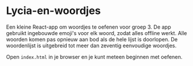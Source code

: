 # Lycia-en-woordjes

Een kleine React-app om woordjes te oefenen voor groep 3.
De app gebruikt ingebouwde emoji's voor elk woord, zodat alles offline werkt.
Alle woorden komen pas opnieuw aan bod als de hele lijst is doorlopen.
De woordenlijst is uitgebreid tot meer dan zeventig eenvoudige woordjes.

Open `index.html` in je browser en je kunt meteen beginnen met oefenen.
